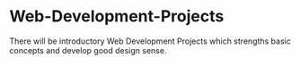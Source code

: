 # Web-Development-Projects
There will be introductory Web Development Projects which strengths basic concepts and develop good design sense.
